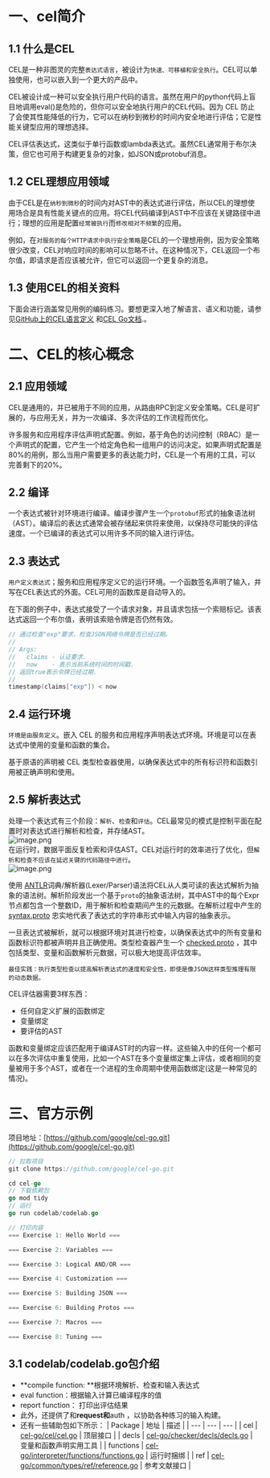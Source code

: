 # 一、cel简介
## 1.1 什么是CEL
CEL是一种非图灵的完整`表达式语言`，被设计为`快速、可移植和安全执行`。CEL可以单独使用，也可以嵌入到一个更大的产品中。

CEL被设计成一种可以安全执行用户代码的语言。虽然在用户的python代码上盲目地调用eval()是危险的，但你可以安全地执行用户的CEL代码。因为 CEL 防止了会使其性能降低的行为，它可以在纳秒到微秒的时间内安全地进行评估；它是性能关键型应用的理想选择。

CEL评估表达式，这类似于单行函数或lambda表达式。虽然CEL通常用于布尔决策，但它也可用于构建更复杂的对象，如JSON或protobuf消息。
## 1.2 CEL理想应用领域
由于CEL是在`纳秒到微秒`的时间内对AST中的表达式进行评估，所以CEL的理想使用场合是具有性能关键点的应用。将CEL代码编译到AST中不应该在关键路径中进行；理想的应用是配置`经常被执行`而`修改相对不频繁`的应用。

例如，在`对服务的每个HTTP请求中执行安全策略`是CEL的一个理想用例，因为安全策略很少改变，CEL对响应时间的影响可以忽略不计。在这种情况下，CEL返回一个布尔值，即请求是否应该被允许，但它可以返回一个更复杂的消息。

## 1.3 使用CEL的相关资料
下面会进行涵盖常见用例的编码练习。要想更深入地了解语言、语义和功能，请参见[GitHub上的CEL语言定义](https://github.com/google/cel-spec/blob/master/doc/langdef.md) 和[CEL Go文档](https://github.com/google/cel-go#common-expression-language).。

# 二、CEL的核心概念
## 2.1 应用领域
CEL是通用的，并已被用于不同的应用，从路由RPC到定义安全策略。CEL是可扩展的，与应用无关，并为一次编译、多次评估的工作流程而优化。

许多服务和应用程序评估声明式配置。例如，基于角色的访问控制（RBAC）是一个声明式的配置，它产生一个给定角色和一组用户的访问决定。如果声明式配置是80%的用例，那么当用户需要更多的表达能力时，CEL是一个有用的工具，可以完善剩下的20%。
## 2.2 编译
一个表达式被针对环境进行编译。编译步骤产生一个`protobuf`形式的抽象语法树（AST）。编译后的表达式通常会被存储起来供将来使用，以保持尽可能快的评估速度。一个已编译的表达式可以用许多不同的输入进行评估。
## 2.3 表达式
`用户定义表达式`；服务和应用程序定义它的运行环境。一个函数签名声明了输入，并写在CEL表达式的外面。CEL可用的函数库是自动导入的。

在下面的例子中，表达式接受了一个请求对象，并且请求包括一个索赔标记。该表达式返回一个布尔值，表明该索赔令牌是否仍然有效。
```go
// 通过检查"exp"要求，检查JSON网络令牌是否已经过期。
//
// Args:
//   claims - 认证要求.
//   now    - 表示当前系统时间的时间戳.
// 返回true表示令牌已经过期.
//
timestamp(claims["exp"]) < now
```
## 2.4 运行环境
`环境是由服务定义`。嵌入 CEL 的服务和应用程序声明表达式环境。环境是可以在表达式中使用的变量和函数的集合。

基于原语的声明被 CEL 类型检查器使用，以确保表达式中的所有标识符和函数引用被正确声明和使用。
## 2.5 解析表达式
处理一个表达式有三个阶段：`解析`、`检查`和`评估`。CEL最常见的模式是控制平面在配置时对表达式进行解析和检查，并存储AST。<br />![image.png](https://cdn.nlark.com/yuque/0/2022/png/2579230/1655376815539-90fe68f5-a3c6-441b-a564-ec3fcad92f8d.png)<br />在运行时，数据平面反复检索和评估AST。CEL对运行时的效率进行了优化，但`解析和检查不应该在延迟关键的代码路径中进行`。<br />![image.png](https://cdn.nlark.com/yuque/0/2022/png/2579230/1655376871943-425d8117-73e8-4bf3-bf95-60dd1ae12cf9.png)


使用 [ANTLR](https://www.antlr.org/)词典/解析器(Lexer/Parser)语法将CEL从人类可读的表达式解析为抽象的语法树。解析阶段发出一个基于`proto`的抽象语法树，其中AST中的每个Expr节点都包含一个整数ID，用于解析和检查期间产生的元数据。在解析过程中产生的  [syntax.proto](https://github.com/googleapis/googleapis/blob/master/google/api/expr/v1alpha1/syntax.proto) 忠实地代表了表达式的字符串形式中输入内容的抽象表示。

一旦表达式被解析，就可以根据环境对其进行检查，以确保表达式中的所有变量和函数标识符都被声明并且正确使用。类型检查器产生一个 [checked.proto](https://github.com/googleapis/googleapis/blob/master/google/api/expr/v1alpha1/checked.proto) ，其中包括类型、变量和函数解析元数据，可以极大地提高评估效率。

`最佳实践：执行类型检查以提高解析表达式的速度和安全性，即使是像JSON这样类型推理有限的动态数据。`

CEL评估器需要3样东西：

- 任何自定义扩展的函数绑定
- 变量绑定
- 要评估的AST

函数和变量绑定应该匹配用于编译AST时的内容一样。这些输入中的任何一个都可以在多次评估中重复使用，比如一个AST在多个变量绑定集上评估，或者相同的变量被用于多个AST，或者在一个进程的生命周期中使用函数绑定(这是一种常见的情况)。

# 三、官方示例
项目地址：[https://github.com/google/cel-go.git](https://github.com/google/cel-go.git)
```go
// 拉取项目
git clone https://github.com/google/cel-go.git

cd cel-go
// 下载依赖包
go mod tidy
// 运行
go run codelab/codelab.go
```
```go
// 打印内容
=== Exercise 1: Hello World ===

=== Exercise 2: Variables ===

=== Exercise 3: Logical AND/OR ===

=== Exercise 4: Customization ===

=== Exercise 5: Building JSON ===

=== Exercise 6: Building Protos ===

=== Exercise 7: Macros ===

=== Exercise 8: Tuning ===
```
## 3.1 codelab/codelab.go包介绍

- **compile function:  **根据环境解析、检查和输入表达式
- eval function：根据输入计算已编译程序的值
- report function： 打印出评估结果
- 此外，还提供了和**request和**auth ，以协助各种练习的输入构建。
- 还有一些辅助包如下所示：
| Package | 地址 | 描述 |
| --- | --- | --- |
| cel | [cel-go/cel/cel.go](https://github.com/google/cel-go/blob/master/cel/cel.go) | 顶层接口 |
| decls | [cel-go/checker/decls/decls.go](https://github.com/google/cel-go/blob/master/checker/decls/decls.go) | 变量和函数声明实用工具 |
| functions | [cel-go/interpreter/functions/functions.go](https://github.com/google/cel-go/blob/master/interpreter/functions/functions.go) | 运行时捆绑 |
| ref | [cel-go/common/types/ref/reference.go](https://github.com/google/cel-go/blob/master/common/types/ref/reference.go) | 参考文献接口 |

